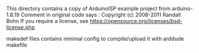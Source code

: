This directory contains a copy of ArduinoISP example project from arduino-1.8.19
Comment in original code says :
  Copyright (c) 2008-2011 Randall Bohn
  If you require a license, see https://opensource.org/licenses/bsd-license.php

makedef files contains minimal config to compile/upload it with arddude makefile